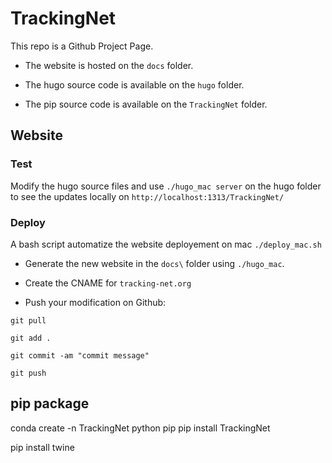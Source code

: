 # TrackingNet

This repo is a Github Project Page.

- The website is hosted on the `docs` folder.

- The hugo source code is available on the `hugo` folder.

- The pip source code is available on the `TrackingNet` folder.

## Website

### Test

Modify the hugo source files and use `./hugo_mac server`  on the hugo folder to see the updates locally on `http://localhost:1313/TrackingNet/`

### Deploy

A bash script automatize the website deployement on mac `./deploy_mac.sh`

- Generate the new website in the `docs\` folder using `./hugo_mac`.

- Create the CNAME for `tracking-net.org`

- Push your modification on Github:

`git pull`

`git add .`

`git commit -am "commit message"`

`git push`

## pip package

conda create -n TrackingNet python pip
pip install TrackingNet

pip install twine
